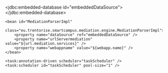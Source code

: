 <jdbc:embedded-database id="embeddedDataSource">
	</jdbc:embedded-database>


	<bean id="MediationParserImpl"
		class="eu.trentorise.smartcampus.mediation.engine.MediationParserImpl">
		<property name="dataSource" ref="embeddedDataSource" />
		<property name="urlServermediation" value="${url.mediation.services}" />
		<property name="webappname" value="${webapp.name}" />
	</bean>

	<task:annotation-driven scheduler="taskScheduler" />
	<task:scheduler id="taskScheduler" pool-size="1" />
